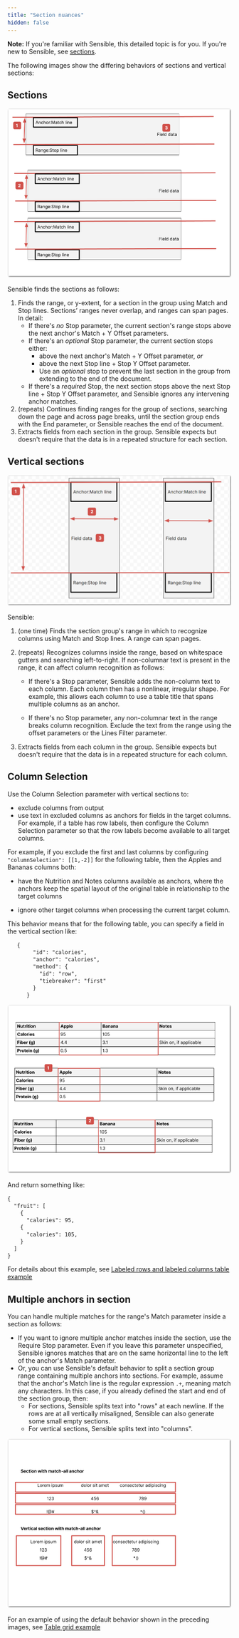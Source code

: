 ```yaml
---
title: "Section nuances"
hidden: false
---
```


**Note:** If you're familiar with Sensible, this detailed topic is for you. If you're new to Sensible, see [sections](doc:sections).

The following images show the differing behaviors of sections and vertical sections:

Sections
-----

![Click to enlarge](https://raw.githubusercontent.com/sensible-hq/sensible-docs/main/readme-sync/assets/v0/images/final/sections_concept_horizontal.png)

Sensible finds the sections as follows:

1. Finds the range, or y-extent, for a section in the group using Match and Stop lines.  Sections’  ranges never overlap, and ranges can span pages. In detail:
   - If there's *no* Stop parameter, the current section's range stops above the next anchor's Match + Y Offset parameters. 
   - If there's an *optional* Stop parameter, the current section stops either:
     -  above the next anchor's Match + Y Offset parameter, *or*
     - above the next Stop line + Stop Y Offset parameter. 
     - Use an *optional* stop to prevent the last section in the group from extending to the end of the document.
   - If there's a *required* Stop, the next section stops above the next Stop line + Stop Y Offset parameter, and Sensible ignores any intervening anchor matches.
2. (repeats) Continues finding ranges for the group of sections, searching down the page and across page breaks, until the section group ends with the End parameter, or Sensible reaches the end of the document.
3. Extracts fields from each section in the group. Sensible expects but doesn't require that the data is in a repeated structure for each section.

 

Vertical sections
-----



![Click to enlarge](https://raw.githubusercontent.com/sensible-hq/sensible-docs/main/readme-sync/assets/v0/images/final/sections_concept_vertical.png)

Sensible:

1. (one time) Finds the section group's range in which to recognize columns using Match and Stop lines. A range can span pages.

2. (repeats) Recognizes columns inside the range, based on whitespace gutters and searching left-to-right. If non-columnar text is present in the range, it can affect column recognition as follows:
   
   - If there's a Stop parameter, Sensible adds the non-column text to each column. Each column then has a nonlinear, irregular shape. For example, this allows each column to use a table title that spans multiple columns as an anchor. 

   - If there's no Stop parameter, any non-columnar text in the range breaks column recognition. Exclude the text from the range using the offset parameters or the Lines Filter parameter.
   
3. Extracts fields from each column in the group. Sensible expects but doesn't require that the data is in a repeated structure for each column.

Column Selection
----

Use the Column Selection parameter with vertical sections to:

- exclude columns from output
- use text in excluded columns as anchors for fields in the target columns. For example, if a table has row labels, then configure the Column Selection parameter so that the row labels become available to all target columns.


For example, if you exclude the first and last columns by configuring `"columnSelection": [[1,-2]]` for the following table, then the Apples and Bananas columns both:

- have the Nutrition and Notes columns available as anchors, where the anchors keep the spatial layout of the original table in relationship to the target columns

- ignore other target columns when processing the current target column.

This behavior means that for the following table, you can specify a field in the vertical section like:

  ```
     {
          "id": "calories",
          "anchor": "calories",
          "method": {
            "id": "row",
            "tiebreaker": "first"
          }
        }
  ```

  

![Click to enlarge](https://raw.githubusercontent.com/sensible-hq/sensible-docs/main/readme-sync/assets/v0/images/final/vertical_section_column_selection.png)

And return something like:

 ```
 {
   "fruit": [
     {
       "calories": 95,
     {
       "calories": 105,
     }
   ]
 }
 ```

For details about this example, see [Labeled rows and labeled columns table example](doc:sections-example-labeled-rows)

Multiple anchors in section
----

You can handle multiple matches for the range's Match parameter inside a section as follows:

- If you want to ignore multiple anchor matches inside the section, use the Require Stop parameter.  Even if you leave this parameter unspecified, Sensible ignores matches that are on the same horizontal line to the left of the anchor's Match parameter.
- Or, you can use Sensible's default behavior to split a section group range containing multiple anchors into sections. For example, assume that the anchor's Match line is the regular expression `.+`, meaning match any characters. In this case, if you already defined the start and end of the section group, then:
  - For sections, Sensible splits text into "rows" at each newline. If the rows are at all vertically misaligned, Sensible can also generate some small empty sections.
  - For vertical sections, Sensible splits text into "columns".


![Click to enlarge](https://raw.githubusercontent.com/sensible-hq/sensible-docs/main/readme-sync/assets/v0/images/final/sections_match_all_anchors.png)

For an example of using the default behavior shown in the preceding images, see [Table grid example](doc:sections-example-table-grid)













